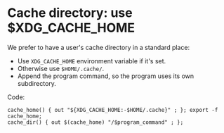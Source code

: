 # Cache directory: use $XDG_CACHE_HOME

We prefer to have a user's cache directory in a standard place:

  * Use `XDG_CACHE_HOME` environment variable if it's set.
  * Otherwise use `$HOME/.cache/`.
  * Append the program command, so the program uses its own subdirectory.

Code:

    cache_home() { out "${XDG_CACHE_HOME:-$HOME/.cache}" ; }; export -f cache_home;
    cache_dir() { out $(cache_home) "/$program_command" ; };
